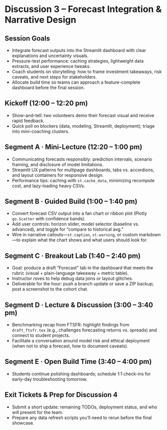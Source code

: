 # Discussion 3 – Forecast Integration & Narrative Design

## Session Goals
- Integrate forecast outputs into the Streamlit dashboard with clear explanations and uncertainty visuals.
- Pressure-test performance: caching strategies, lightweight data extracts, and user experience tweaks.
- Coach students on storytelling: how to frame investment takeaways, risk caveats, and next steps for stakeholders.
- Allocate build time so teams can approach a feature-complete dashboard before the final session.

## Kickoff (12:00 – 12:20 pm)
- Show-and-tell: two volunteers demo their forecast visual and receive rapid feedback.
- Quick poll on blockers (data, modeling, Streamlit, deployment); triage into mini-coaching clusters.

## Segment A · Mini-Lecture (12:20 – 1:00 pm)
- Communicating forecasts responsibly: prediction intervals, scenario framing, and disclosure of model limitations.
- Streamlit UX patterns for multipage dashboards, tabs vs. accordions, and layout containers for responsive design.
- Performance tips: caching with `st.cache_data`, minimizing recompute cost, and lazy-loading heavy CSVs.

## Segment B · Guided Build (1:00 – 1:40 pm)
- Convert forecast CSV output into a fan chart or ribbon plot (Plotly `go.Scatter` with confidence bands).
- Add user controls: horizon slider, model selector (baseline vs. advanced), and toggle for “compare to historical avg.”
- Wire in narrative callouts—`st.caption`, `st.warning`, or custom markdown—to explain what the chart shows and what users should look for.

## Segment C · Breakout Lab (1:40 – 2:40 pm)
- Goal: produce a draft “Forecast” tab in the dashboard that meets the rubric (visual + plain-language takeaway + metric table).
- Instructor roves to help debug data joins or layout glitches.
- Deliverable for the hour: push a branch update or save a ZIP backup; post a screenshot to the cohort chat.

## Segment D · Lecture & Discussion (3:00 – 3:40 pm)
- Benchmarking recap from FTSFR: highlight findings from `draft_ftsfr.tex` (e.g., challenges forecasting returns vs. spreads) and connect to student projects.
- Facilitate a conversation around model risk and ethical deployment (when not to ship a forecast, how to document caveats).

## Segment E · Open Build Time (3:40 – 4:00 pm)
- Students continue polishing dashboards; schedule 1:1 check-ins for early-day troubleshooting tomorrow.

## Exit Tickets & Prep for Discussion 4
- Submit a short update: remaining TODOs, deployment status, and who will present for the team.
- Prepare any data refresh scripts you’ll need to rerun before the final showcase.

